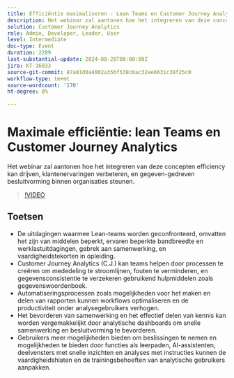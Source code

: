 ```yaml
---
title: Efficiëntie maximaliseren - Lean Teams en Customer Journey Analytics
description: Het webinar zal aantonen hoe het integreren van deze concepten efficiency kan drijven, klantenervaringen verbeteren, en gegeven-gedreven besluitvorming binnen organisaties steunen.
solution: Customer Journey Analytics
role: Admin, Developer, Leader, User
level: Intermediate
doc-type: Event
duration: 2209
last-substantial-update: 2024-08-28T00:00:00Z
jira: KT-16033
source-git-commit: 87a01d0a4002a35bf538c6ac32ee6631c38f25c0
workflow-type: tm+mt
source-wordcount: '170'
ht-degree: 0%

---
```



# Maximale efficiëntie: lean Teams en Customer Journey Analytics

Het webinar zal aantonen hoe het integreren van deze concepten efficiency kan drijven, klantenervaringen verbeteren, en gegeven-gedreven besluitvorming binnen organisaties steunen.

>[!VIDEO](https://video.tv.adobe.com/v/3457014/?learn=on&captions=dut)

## Toetsen

* De uitdagingen waarmee Lean-teams worden geconfronteerd, omvatten het zijn van middelen beperkt, ervaren beperkte bandbreedte en werklastuitdagingen, gebrek aan samenwerking, en vaardigheidstekorten in opleiding.
* Customer Journey Analytics (C.J.) kan teams helpen door processen te creëren om mededeling te stroomlijnen, fouten te verminderen, en gegevensconsistentie te verzekeren gebruikend hulpmiddelen zoals gegevenswoordenboek.
* Automatiseringsprocessen zoals mogelijkheden voor het maken en delen van rapporten kunnen workflows optimaliseren en de productiviteit onder analysegebruikers verhogen.
* Het bevorderen van samenwerking en het effectief delen van kennis kan worden vergemakkelijkt door analytische dashboards om snelle samenwerking en besluitvorming te bevorderen.
* Gebruikers meer mogelijkheden bieden om beslissingen te nemen en mogelijkheden te bieden door functies als leerpaden, AI-assistenten, deelvensters met snelle inzichten en analyses met instructies kunnen de vaardigheidshiaten en de trainingsbehoeften van analytische gebruikers aanpakken.
